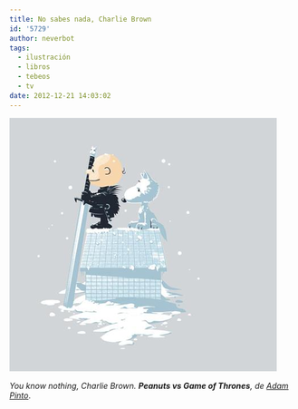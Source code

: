 ```yaml
---
title: No sabes nada, Charlie Brown
id: '5729'
author: neverbot
tags:
  - ilustración
  - libros
  - tebeos
  - tv
date: 2012-12-21 14:03:02
---
```


_![Winter Peanuts, de Adam Pinto](./no-sabes-nada-charlie-brown/Adam-Pinto-Winter-Peanuts-.jpg)_

_You know nothing, Charlie Brown. **Peanuts vs Game of Thrones**, de [Adam Pinto](https://www.facebook.com/AdamsPintoArt)_.
